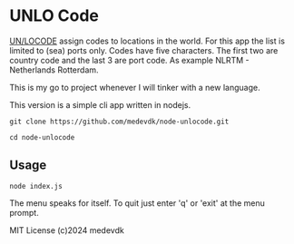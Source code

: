 # UNLO Code

[UN/LOCODE](https://en.wikipedia.org/wiki/UN/LOCODE) assign codes to locations in the world. For this app the list is limited to (sea) ports only. Codes have five characters. The first two are country code and the last 3 are port code.
As example NLRTM - Netherlands Rotterdam.

This is my go to project whenever I will tinker with a new language.

This version is a simple cli app written in nodejs.

```fish
git clone https://github.com/medevdk/node-unlocode.git

cd node-unlocode
```

## Usage
```fish
node index.js
```

The menu speaks for itself. To quit just enter 'q' or 'exit' at the menu prompt.

MIT License
(c)2024 medevdk
